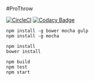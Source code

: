 #ProThrow

[![CircleCI](https://circleci.com/gh/TeamMacLean/proThrow.svg?style=svg)](https://circleci.com/gh/TeamMacLean/proThrow)
[![Codacy Badge](https://api.codacy.com/project/badge/Grade/66df9dd8d9cd44f397641c9d26d2bd60)](https://www.codacy.com/app/wookoouk/proThrow?utm_source=github.com&amp;utm_medium=referral&amp;utm_content=TeamMacLean/proThrow&amp;utm_campaign=Badge_Grade)

```
npm install -g bower mocha gulp
npm install -g mocha
```


```
npm install
bower install

npm build
npm test
npm start
```